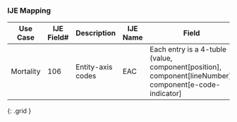 ### IJE Mapping

| **Use Case** |  **IJE Field#**   |  **Description**  | **IJE Name**  |  **Field**  |  **Type**  | **Value Set**  |
| :---------: | --------------- | ------------ | ------------- | ---------- | ---------- | -------------- |
| Mortality | 106 | Entity-axis codes | EAC | Each entry is a 4-tuble (value, component[position], component[lineNumber], component[e-code-indicator]   |codeable |[ICD10CausesOfDeathVS] |
{: .grid }

